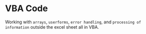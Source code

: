 # VBA Code 

Working with ```arrays```, ```userforms```, ```error handling```, and ```processing of information``` outside the excel sheet all in VBA.
